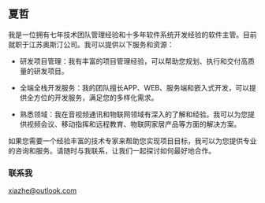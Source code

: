## 夏哲

我是一位拥有七年技术团队管理经验和十多年软件系统开发经验的软件主管。目前就职于江苏奥斯汀公司。我可以提供以下服务和资源：

- 研发项目管理：我有丰富的项目管理经验，可以帮助您规划、执行和交付高质量的研发项目。

- 全端全栈开发服务：我的团队擅长APP、WEB、服务端和嵌入式开发，可以提供全方位的开发服务，满足您的多样化需求。

- 熟悉领域：我在音视频通讯和物联网领域有深入的了解和经验。我可以为您提供视频会议、移动指挥和远程教育、物联网家居产品等方面的解决方案。

如果您需要一个经验丰富的技术专家来帮助您实现项目目标，我可以为您提供专业的咨询和服务。请随时与我联系，让我们一起探讨如何最好地合作。

### 联系我
xiazhe@outlook.com
